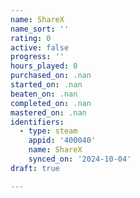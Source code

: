 ```yaml
---
name: ShareX
name_sort: ''
rating: 0
active: false
progress: ''
hours_played: 0
purchased_on: .nan
started_on: .nan
beaten_on: .nan
completed_on: .nan
mastered_on: .nan
identifiers:
  - type: steam
    appid: '400040'
    name: ShareX
    synced_on: '2024-10-04'
draft: true

---
```

